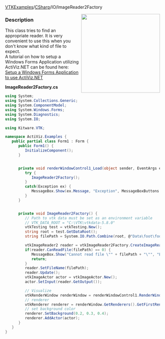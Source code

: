 [VTKExamples](/home/)/[CSharp](/CSharp)/IO/ImageReader2Factory

<img align="right" src="https://github.com/lorensen/VTKExamples/blob/gh-pages/Testing/Baseline/IO/TestImageReader2Factory.png?raw=true" width="256" />

### Description
This class tries to find an appropriate reader. It is very convenient to use this when you don't know what kind of file to expect.<br />
A tutorial on how to setup a Windows Forms Application utilizing ActiViz.NET can be found here: [Setup a Windows Forms Application to use ActiViz.NET](http://www.vtk.org/Wiki/VTK/CSharp/ActiViz.NET)

**ImageReader2Factory.cs**
```csharp
using System;
using System.Collections.Generic;
using System.ComponentModel;
using System.Windows.Forms;
using System.Diagnostics;
using System.IO;

using Kitware.VTK;

namespace ActiViz.Examples {
   public partial class Form1 : Form {
      public Form1() {
         InitializeComponent();
      }


      private void renderWindowControl1_Load(object sender, EventArgs e) {
         try {
            ImageReader2Factory();
         }
         catch(Exception ex) {
            MessageBox.Show(ex.Message, "Exception", MessageBoxButtons.OK);
         }
      }


      private void ImageReader2Factory() {
         // Path to vtk data must be set as an environment variable
         // VTK_DATA_ROOT = "C:\VTK\vtkdata-5.8.0"
         vtkTesting test = vtkTesting.New();
         string root = test.GetDataRoot();
         string filePath = System.IO.Path.Combine(root, @"Data\foot\foot.mha");

         vtkImageReader2 reader = vtkImageReader2Factory.CreateImageReader2(filePath);
         if(reader.CanReadFile(filePath) == 0) {
            MessageBox.Show("Cannot read file \"" + filePath + "\"", "Error", MessageBoxButtons.OK);
            return;
         }
         reader.SetFileName(filePath);
         reader.Update();
         vtkImageActor actor = vtkImageActor.New();
         actor.SetInput(reader.GetOutput());

         // Visualize
         vtkRenderWindow renderWindow = renderWindowControl1.RenderWindow;
         // renderer
         vtkRenderer renderer = renderWindow.GetRenderers().GetFirstRenderer();
         // set background color
         renderer.SetBackground(0.2, 0.3, 0.4);
         renderer.AddActor(actor);
      }
   }
}
```
